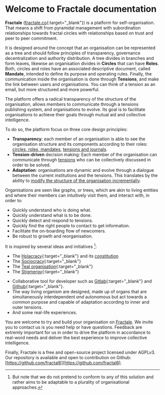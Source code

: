 # Welcome to Fractale documentation

**Fractale** ([fractale.co](https://fractale.co){:target="_blank"}) is a platform for self-organisation. That means a shift from pyramidal management with subordination relationships towards fractal circles with relationships based on trust and peer to peer commitment.

It is designed around the concept that an organisation can be represented as a tree and should follow principles of transparency, governance decentralization and authority distribution. A tree divides in branches and form leaves, likewise an organisation divides in **Circles** that can have **Roles**. Both, circles and roles have an associated descriptive document, called **Mandate**, intended to define its purpose and operating rules. Finally, the communication inside the organisation is done through **Tensions**, and make the link between users and organisations. You can think of a tension as an email, but more structured and more powerful.

The platform offers a radical transparency of the structure of the organisation, allows members to communicate through a tensions publishing system, and organisations to evolve. Its goal is to facilitate organisations to achieve their goals through mutual aid and collective intelligence.

To do so, the platform focus on three core design principles:

* **Transparency**: each member of an organisation is able to see the organisation structure and its components according to their roles: [circles, roles, mandates](circle.md), [tensions and journals](tension.md).
* **Tension-driven** decision making: Each member of the organisation can communicate through [tensions](tension.md) who can be collectively discussed in order to be solved.
* **Adaptation**: organisations are dynamic and evolve through a dialogue between the current institutions and the tensions. This translates by the ability to [modify the structure of the organisation incrementally](_shorts/help.md).

Organisations are seen like graphs, or trees, which are akin to living entities and where their members can intuitively visit them, and interact with, in order to:

* Quickly understand who is doing what.
* Quickly understand what is to be done.
* Quickly detect and respond to tensions.
* Quickly find the right people to contact to get information.
* Facilitate the on-boarding flow of newcomers.
* Be robust to growth and reorganisation.


It is inspired by several ideas and initiatives [^1]:

* The [Holacracy](https://en.wikipedia.org/wiki/Holacracy){:target="_blank"} and its [constitution](https://www.holacracy.org/constitution)
* The [Sociocracy](https://en.wikipedia.org/wiki/Sociocracy){:target="_blank"}
* The [Teal organisation](https://reinventingorganisationswiki.com){:target="_blank"}
* The [Stigmergy](https://wiki.p2pfoundation.net/Stigmergy){:target="_blank"}
<!--* The [liberated company](https://en.wikipedia.org/wiki/Liberated_company). -->
* Collaborative tool for developer such as [Gitlab](https://en.wikipedia.org/wiki/GitLab){:target="_blank"} and [Github](https://github.com){:target="_blank"}.
* The way living organism are designed, made up of organs that are simultaneously interdependent *and* autonomous but act towards a common purpose and capable of adaptation according to inner and outer tensions.
* And some real-life experiences.

You are welcome to try and build your organisation on [Fractale](https://fractale.co). We invite you to contact us is you need help or have questions. Feedback are extremly important for us in order to drive the platform in accordance to real-word needs and deliver the best experience to improve collective intelligence.

Finally, Fractale is a free and open-source project licensed under AGPLv3. Our repository is available and open to contribution on Github: [https://github.com/fractal6](https://github.com/fractal6).

[^1]: But note that we do not pretend to conform to any of this solution and rather aims to be adaptable to a plurality of organisational approaches.

